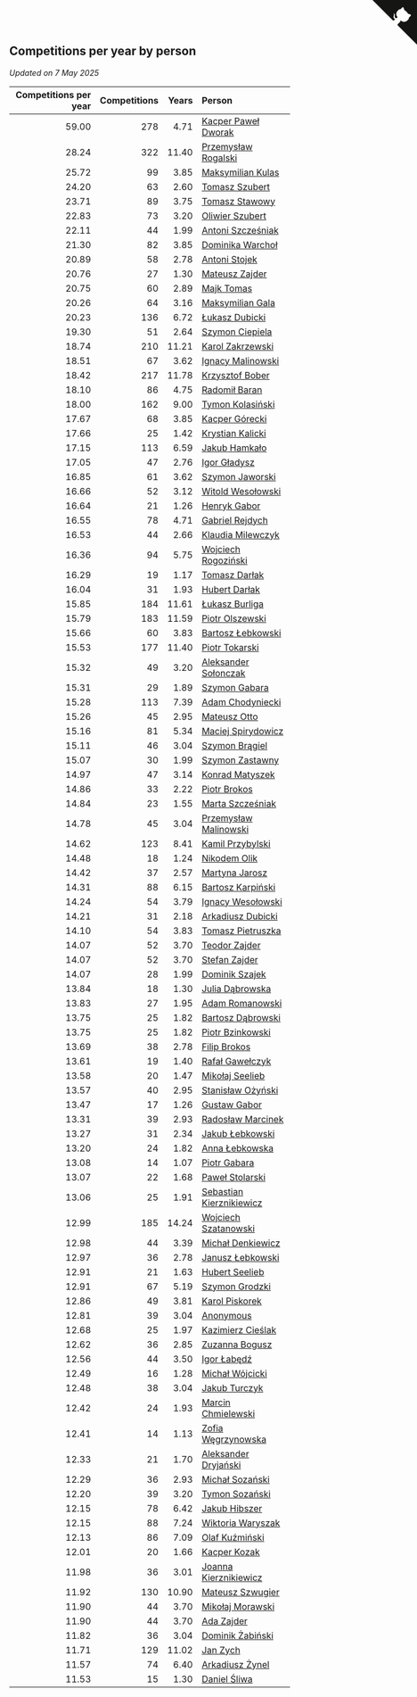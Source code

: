 ## Competitions per year by person

*Updated on  7 May 2025*

| Competitions per year | Competitions | Years | Person |
| ---: | ---: | ---: | :--- |
| 59.00 | 278 | 4.71 | [Kacper Paweł Dworak](https://www.worldcubeassociation.org/persons/2020DWOR01) |
| 28.24 | 322 | 11.40 | [Przemysław Rogalski](https://www.worldcubeassociation.org/persons/2013ROGA02) |
| 25.72 | 99 | 3.85 | [Maksymilian Kulas](https://www.worldcubeassociation.org/persons/2021KULA02) |
| 24.20 | 63 | 2.60 | [Tomasz Szubert](https://www.worldcubeassociation.org/persons/2022SZUB02) |
| 23.71 | 89 | 3.75 | [Tomasz Stawowy](https://www.worldcubeassociation.org/persons/2021STAW01) |
| 22.83 | 73 | 3.20 | [Oliwier Szubert](https://www.worldcubeassociation.org/persons/2022SZUB01) |
| 22.11 | 44 | 1.99 | [Antoni Szcześniak](https://www.worldcubeassociation.org/persons/2023SZCZ04) |
| 21.30 | 82 | 3.85 | [Dominika Warchoł](https://www.worldcubeassociation.org/persons/2021WARC01) |
| 20.89 | 58 | 2.78 | [Antoni Stojek](https://www.worldcubeassociation.org/persons/2022STOJ03) |
| 20.76 | 27 | 1.30 | [Mateusz Zajder](https://www.worldcubeassociation.org/persons/2024ZAJD01) |
| 20.75 | 60 | 2.89 | [Majk Tomas](https://www.worldcubeassociation.org/persons/2022TOMA05) |
| 20.26 | 64 | 3.16 | [Maksymilian Gala](https://www.worldcubeassociation.org/persons/2022GALA01) |
| 20.23 | 136 | 6.72 | [Łukasz Dubicki](https://www.worldcubeassociation.org/persons/2018DUBI01) |
| 19.30 | 51 | 2.64 | [Szymon Ciepiela](https://www.worldcubeassociation.org/persons/2022CIEP01) |
| 18.74 | 210 | 11.21 | [Karol Zakrzewski](https://www.worldcubeassociation.org/persons/2014ZAKR01) |
| 18.51 | 67 | 3.62 | [Ignacy Malinowski](https://www.worldcubeassociation.org/persons/2021MALI02) |
| 18.42 | 217 | 11.78 | [Krzysztof Bober](https://www.worldcubeassociation.org/persons/2013BOBE01) |
| 18.10 | 86 | 4.75 | [Radomił Baran](https://www.worldcubeassociation.org/persons/2020BARA02) |
| 18.00 | 162 | 9.00 | [Tymon Kolasiński](https://www.worldcubeassociation.org/persons/2016KOLA02) |
| 17.67 | 68 | 3.85 | [Kacper Górecki](https://www.worldcubeassociation.org/persons/2021GORE01) |
| 17.66 | 25 | 1.42 | [Krystian Kalicki](https://www.worldcubeassociation.org/persons/2023KALI10) |
| 17.15 | 113 | 6.59 | [Jakub Hamkało](https://www.worldcubeassociation.org/persons/2018HAMK01) |
| 17.05 | 47 | 2.76 | [Igor Gładysz](https://www.worldcubeassociation.org/persons/2022GLAD01) |
| 16.85 | 61 | 3.62 | [Szymon Jaworski](https://www.worldcubeassociation.org/persons/2021JAWO01) |
| 16.66 | 52 | 3.12 | [Witold Wesołowski](https://www.worldcubeassociation.org/persons/2022WESO01) |
| 16.64 | 21 | 1.26 | [Henryk Gabor](https://www.worldcubeassociation.org/persons/2024GABO02) |
| 16.55 | 78 | 4.71 | [Gabriel Rejdych](https://www.worldcubeassociation.org/persons/2020REJD01) |
| 16.53 | 44 | 2.66 | [Klaudia Milewczyk](https://www.worldcubeassociation.org/persons/2022MILE05) |
| 16.36 | 94 | 5.75 | [Wojciech Rogoziński](https://www.worldcubeassociation.org/persons/2019ROGO04) |
| 16.29 | 19 | 1.17 | [Tomasz Darłak](https://www.worldcubeassociation.org/persons/2024DARL01) |
| 16.04 | 31 | 1.93 | [Hubert Darłak](https://www.worldcubeassociation.org/persons/2023DARL03) |
| 15.85 | 184 | 11.61 | [Łukasz Burliga](https://www.worldcubeassociation.org/persons/2013BURL01) |
| 15.79 | 183 | 11.59 | [Piotr Olszewski](https://www.worldcubeassociation.org/persons/2013OLSZ02) |
| 15.66 | 60 | 3.83 | [Bartosz Łebkowski](https://www.worldcubeassociation.org/persons/2021LEBK01) |
| 15.53 | 177 | 11.40 | [Piotr Tokarski](https://www.worldcubeassociation.org/persons/2013TOKA01) |
| 15.32 | 49 | 3.20 | [Aleksander Sołonczak](https://www.worldcubeassociation.org/persons/2022SOLO01) |
| 15.31 | 29 | 1.89 | [Szymon Gabara](https://www.worldcubeassociation.org/persons/2023GABA01) |
| 15.28 | 113 | 7.39 | [Adam Chodyniecki](https://www.worldcubeassociation.org/persons/2017CHOD02) |
| 15.26 | 45 | 2.95 | [Mateusz Otto](https://www.worldcubeassociation.org/persons/2022OTTO01) |
| 15.16 | 81 | 5.34 | [Maciej Spirydowicz](https://www.worldcubeassociation.org/persons/2020SPIR01) |
| 15.11 | 46 | 3.04 | [Szymon Brągiel](https://www.worldcubeassociation.org/persons/2022BRAG03) |
| 15.07 | 30 | 1.99 | [Szymon Zastawny](https://www.worldcubeassociation.org/persons/2023ZAST01) |
| 14.97 | 47 | 3.14 | [Konrad Matyszek](https://www.worldcubeassociation.org/persons/2022MATY02) |
| 14.86 | 33 | 2.22 | [Piotr Brokos](https://www.worldcubeassociation.org/persons/2023BROK01) |
| 14.84 | 23 | 1.55 | [Marta Szcześniak](https://www.worldcubeassociation.org/persons/2023SZCZ07) |
| 14.78 | 45 | 3.04 | [Przemysław Malinowski](https://www.worldcubeassociation.org/persons/2022MALI01) |
| 14.62 | 123 | 8.41 | [Kamil Przybylski](https://www.worldcubeassociation.org/persons/2016PRZY01) |
| 14.48 | 18 | 1.24 | [Nikodem Olik](https://www.worldcubeassociation.org/persons/2024OLIK01) |
| 14.42 | 37 | 2.57 | [Martyna Jarosz](https://www.worldcubeassociation.org/persons/2022JARO01) |
| 14.31 | 88 | 6.15 | [Bartosz Karpiński](https://www.worldcubeassociation.org/persons/2019KARP03) |
| 14.24 | 54 | 3.79 | [Ignacy Wesołowski](https://www.worldcubeassociation.org/persons/2021WESO01) |
| 14.21 | 31 | 2.18 | [Arkadiusz Dubicki](https://www.worldcubeassociation.org/persons/2023DUBI01) |
| 14.10 | 54 | 3.83 | [Tomasz Pietruszka](https://www.worldcubeassociation.org/persons/2021PIET01) |
| 14.07 | 52 | 3.70 | [Teodor Zajder](https://www.worldcubeassociation.org/persons/2021ZAJD03) |
| 14.07 | 52 | 3.70 | [Stefan Zajder](https://www.worldcubeassociation.org/persons/2021ZAJD02) |
| 14.07 | 28 | 1.99 | [Dominik Szajek](https://www.worldcubeassociation.org/persons/2023SZAJ01) |
| 13.84 | 18 | 1.30 | [Julia Dąbrowska](https://www.worldcubeassociation.org/persons/2024DABR01) |
| 13.83 | 27 | 1.95 | [Adam Romanowski](https://www.worldcubeassociation.org/persons/2023ROMA10) |
| 13.75 | 25 | 1.82 | [Bartosz Dąbrowski](https://www.worldcubeassociation.org/persons/2023DABR07) |
| 13.75 | 25 | 1.82 | [Piotr Bzinkowski](https://www.worldcubeassociation.org/persons/2023BZIN01) |
| 13.69 | 38 | 2.78 | [Filip Brokos](https://www.worldcubeassociation.org/persons/2022BROK03) |
| 13.61 | 19 | 1.40 | [Rafał Gawełczyk](https://www.worldcubeassociation.org/persons/2023GAWE01) |
| 13.58 | 20 | 1.47 | [Mikołaj Seelieb](https://www.worldcubeassociation.org/persons/2023SEEL04) |
| 13.57 | 40 | 2.95 | [Stanisław Ożyński](https://www.worldcubeassociation.org/persons/2022OZYN01) |
| 13.47 | 17 | 1.26 | [Gustaw Gabor](https://www.worldcubeassociation.org/persons/2024GABO01) |
| 13.31 | 39 | 2.93 | [Radosław Marcinek](https://www.worldcubeassociation.org/persons/2022MARC05) |
| 13.27 | 31 | 2.34 | [Jakub Łebkowski](https://www.worldcubeassociation.org/persons/2023LEBK01) |
| 13.20 | 24 | 1.82 | [Anna Łebkowska](https://www.worldcubeassociation.org/persons/2023LEBK04) |
| 13.08 | 14 | 1.07 | [Piotr Gabara](https://www.worldcubeassociation.org/persons/2024GABA02) |
| 13.07 | 22 | 1.68 | [Paweł Stolarski](https://www.worldcubeassociation.org/persons/2023STOL04) |
| 13.06 | 25 | 1.91 | [Sebastian Kierznikiewicz](https://www.worldcubeassociation.org/persons/2023KIER02) |
| 12.99 | 185 | 14.24 | [Wojciech Szatanowski](https://www.worldcubeassociation.org/persons/2011SZAT01) |
| 12.98 | 44 | 3.39 | [Michał Denkiewicz](https://www.worldcubeassociation.org/persons/2021DENK01) |
| 12.97 | 36 | 2.78 | [Janusz Łebkowski](https://www.worldcubeassociation.org/persons/2022LEBK01) |
| 12.91 | 21 | 1.63 | [Hubert Seelieb](https://www.worldcubeassociation.org/persons/2023SEEL02) |
| 12.91 | 67 | 5.19 | [Szymon Grodzki](https://www.worldcubeassociation.org/persons/2020GROD01) |
| 12.86 | 49 | 3.81 | [Karol Piskorek](https://www.worldcubeassociation.org/persons/2021PISK01) |
| 12.81 | 39 | 3.04 | [Anonymous](https://www.worldcubeassociation.org/persons/2022ANON03) |
| 12.68 | 25 | 1.97 | [Kazimierz Cieślak](https://www.worldcubeassociation.org/persons/2023CIES01) |
| 12.62 | 36 | 2.85 | [Zuzanna Bogusz](https://www.worldcubeassociation.org/persons/2022BOGU01) |
| 12.56 | 44 | 3.50 | [Igor Łabędź](https://www.worldcubeassociation.org/persons/2021LABE01) |
| 12.49 | 16 | 1.28 | [Michał Wójcicki](https://www.worldcubeassociation.org/persons/2024WOJC01) |
| 12.48 | 38 | 3.04 | [Jakub Turczyk](https://www.worldcubeassociation.org/persons/2022TURC02) |
| 12.42 | 24 | 1.93 | [Marcin Chmielewski](https://www.worldcubeassociation.org/persons/2023CHMI01) |
| 12.41 | 14 | 1.13 | [Zofia Węgrzynowska](https://www.worldcubeassociation.org/persons/2024WEGR01) |
| 12.33 | 21 | 1.70 | [Aleksander Dryjański](https://www.worldcubeassociation.org/persons/2023DRYJ01) |
| 12.29 | 36 | 2.93 | [Michał Sozański](https://www.worldcubeassociation.org/persons/2022SOZA02) |
| 12.20 | 39 | 3.20 | [Tymon Sozański](https://www.worldcubeassociation.org/persons/2022SOZA01) |
| 12.15 | 78 | 6.42 | [Jakub Hibszer](https://www.worldcubeassociation.org/persons/2018HIBS01) |
| 12.15 | 88 | 7.24 | [Wiktoria Waryszak](https://www.worldcubeassociation.org/persons/2018WARY01) |
| 12.13 | 86 | 7.09 | [Olaf Kuźmiński](https://www.worldcubeassociation.org/persons/2018KUZM02) |
| 12.01 | 20 | 1.66 | [Kacper Kozak](https://www.worldcubeassociation.org/persons/2023KOZA05) |
| 11.98 | 36 | 3.01 | [Joanna Kierznikiewicz](https://www.worldcubeassociation.org/persons/2022KIER01) |
| 11.92 | 130 | 10.90 | [Mateusz Szwugier](https://www.worldcubeassociation.org/persons/2014SZWU01) |
| 11.90 | 44 | 3.70 | [Mikołaj Morawski](https://www.worldcubeassociation.org/persons/2021MORA01) |
| 11.90 | 44 | 3.70 | [Ada Zajder](https://www.worldcubeassociation.org/persons/2021ZAJD01) |
| 11.82 | 36 | 3.04 | [Dominik Żabiński](https://www.worldcubeassociation.org/persons/2022ZABI01) |
| 11.71 | 129 | 11.02 | [Jan Zych](https://www.worldcubeassociation.org/persons/2014ZYCH01) |
| 11.57 | 74 | 6.40 | [Arkadiusz Żynel](https://www.worldcubeassociation.org/persons/2018ZYNE01) |
| 11.53 | 15 | 1.30 | [Daniel Śliwa](https://www.worldcubeassociation.org/persons/2024SLIW01) |


<a href="https://github.com/noeruchangd/wca_statistics_vn" class="github-corner" aria-label="View source on Github"><svg width="80" height="80" viewBox="0 0 250 250" style="fill:#151513; color:#fff; position: absolute; top: 0; border: 0; right: 0;" aria-hidden="true"><path d="M0,0 L115,115 L130,115 L142,142 L250,250 L250,0 Z"></path><path d="M128.3,109.0 C113.8,99.7 119.0,89.6 119.0,89.6 C122.0,82.7 120.5,78.6 120.5,78.6 C119.2,72.0 123.4,76.3 123.4,76.3 C127.3,80.9 125.5,87.3 125.5,87.3 C122.9,97.6 130.6,101.9 134.4,103.2" fill="currentColor" style="transform-origin: 130px 106px;" class="octo-arm"></path><path d="M115.0,115.0 C114.9,115.1 118.7,116.5 119.8,115.4 L133.7,101.6 C136.9,99.2 139.9,98.4 142.2,98.6 C133.8,88.0 127.5,74.4 143.8,58.0 C148.5,53.4 154.0,51.2 159.7,51.0 C160.3,49.4 163.2,43.6 171.4,40.1 C171.4,40.1 176.1,42.5 178.8,56.2 C183.1,58.6 187.2,61.8 190.9,65.4 C194.5,69.0 197.7,73.2 200.1,77.6 C213.8,80.2 216.3,84.9 216.3,84.9 C212.7,93.1 206.9,96.0 205.4,96.6 C205.1,102.4 203.0,107.8 198.3,112.5 C181.9,128.9 168.3,122.5 157.7,114.1 C157.9,116.9 156.7,120.9 152.7,124.9 L141.0,136.5 C139.8,137.7 141.6,141.9 141.8,141.8 Z" fill="currentColor" class="octo-body"></path></svg></a><style>.github-corner:hover .octo-arm{animation:octocat-wave 560ms ease-in-out}@keyframes octocat-wave{0%,100%{transform:rotate(0)}20%,60%{transform:rotate(-25deg)}40%,80%{transform:rotate(10deg)}}@media (max-width:500px){.github-corner:hover .octo-arm{animation:none}.github-corner .octo-arm{animation:octocat-wave 560ms ease-in-out}}</style>
